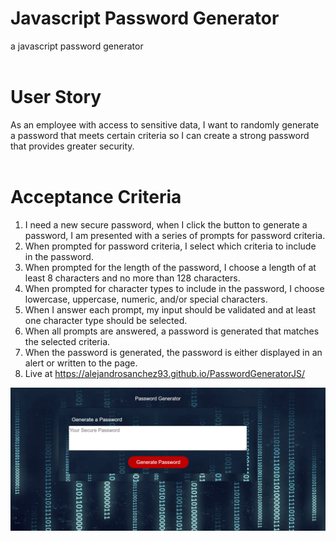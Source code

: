 # Javascript Password Generator
a javascript password generator
<br><br>
# User Story 
As an employee with access to sensitive data, I want to randomly generate a password that meets certain criteria so I can create a strong password that provides greater security.
<br><br>
# Acceptance Criteria
1. I need a new secure password, when I click the button to generate a password, I am presented with a series of prompts for password criteria.
2. When prompted for password criteria, I select which criteria to include in the password.
3. When prompted for the length of the password, I choose a length of at least 8 characters and no more than 128 characters.
4. When prompted for character types to include in the password, I choose lowercase, uppercase, numeric, and/or special characters.
5. When I answer each prompt, my input should be validated and at least one character type should be selected.
6. When all prompts are answered, a password is generated that matches the selected criteria.
7. When the password is generated, the password is either displayed in an alert or written to the page.
8. Live at https://alejandrosanchez93.github.io/PasswordGeneratorJS/

<img src="./Images/PWGscreenshot.png">